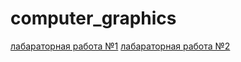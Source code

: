 # computer_graphics
[лабараторная работа №1](https://github.com/skYdr1ve/computer_graphics/tree/master/CG_1)
[лабараторная работа №2](https://github.com/skYdr1ve/computer_graphics/tree/master/CG_2)

